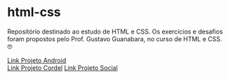 # html-css
Repositório destinado ao estudo de HTML e CSS. Os exercícios e desafios foram propostos pelo Prof. Gustavo Guanabara, no curso de HTML e CSS. 🤓

<a href="https://malosti.github.io/html-css/desafios/d010-projeto-android/" target="_blank">Link Projeto Android</a> <br>
<a href="https://malosti.github.io/html-css/desafios/d012-projeto-cordel/" target="_blank">Link Projeto Cordel</a>
<a href="https://malosti.github.io/html-css/desafios/d015-projeto-social/" target="_blank">Link Projeto Social</a>


